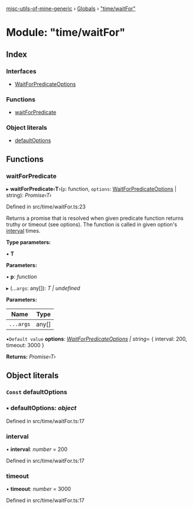 [misc-utils-of-mine-generic](../README.md) › [Globals](../globals.md) › ["time/waitFor"](_time_waitfor_.md)

# Module: "time/waitFor"

## Index

### Interfaces

* [WaitForPredicateOptions](../interfaces/_time_waitfor_.waitforpredicateoptions.md)

### Functions

* [waitForPredicate](_time_waitfor_.md#waitforpredicate)

### Object literals

* [defaultOptions](_time_waitfor_.md#const-defaultoptions)

## Functions

###  waitForPredicate

▸ **waitForPredicate**‹**T**›(`p`: function, `options`: [WaitForPredicateOptions](../interfaces/_time_waitfor_.waitforpredicateoptions.md) | string): *Promise‹T›*

Defined in src/time/waitFor.ts:23

Returns a promise that is resolved when given predicate function returns truthy or
timeout (see options). The function is called in given option's [interval](../interfaces/_time_waitfor_.waitforpredicateoptions.md#optional-interval) times.

**Type parameters:**

▪ **T**

**Parameters:**

▪ **p**: *function*

▸ (...`args`: any[]): *T | undefined*

**Parameters:**

Name | Type |
------ | ------ |
`...args` | any[] |

▪`Default value`  **options**: *[WaitForPredicateOptions](../interfaces/_time_waitfor_.waitforpredicateoptions.md) | string*= { interval: 200, timeout: 3000 }

**Returns:** *Promise‹T›*

## Object literals

### `Const` defaultOptions

### ▪ **defaultOptions**: *object*

Defined in src/time/waitFor.ts:17

###  interval

• **interval**: *number* = 200

Defined in src/time/waitFor.ts:17

###  timeout

• **timeout**: *number* = 3000

Defined in src/time/waitFor.ts:17

